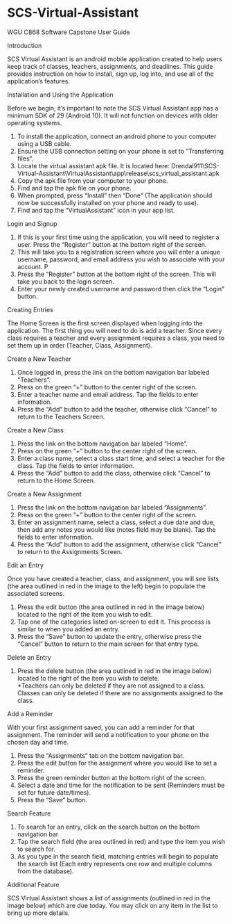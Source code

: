 # SCS-Virtual-Assistant
WGU C868 Software Capstone
User Guide


Introduction

SCS Virtual Assistant is an android mobile application created to help users keep track of classes, teachers, assignments, and deadlines. This guide provides instruction on how to install, sign up, log into, and use all of the application’s features.

Installation and Using the Application

Before we begin, it’s important to note the SCS Virtual Assistant app has a minimum SDK of 29 (Android 10). It will not function on devices with older operating systems.
1.	To install the application, connect an android phone to your computer using a USB cable. 
2.	Ensure the USB connection setting on your phone is set to “Transferring files”.
3.  Locate the virtual assistant apk file. It is located here:   Drendal911\SCS-Virtual-Assistant\VirtualAssistant\app\release\scs_virtual_assistant.apk
4.	Copy the apk file from your computer to your phone.
5.	Find and tap the apk file on your phone.
6.	When prompted, press “Install” then “Done” (The application should now be successfully installed on your phone and ready to use).
7.  Find and tap the “VirtualAssistant” icon in your app list.


Login and Signup
1.	If this is your first time using the application, you will need to register a user. Press the “Register” button at the bottom right of the screen.
2.	This will take you to a registration screen where you will enter a unique username, password, and email address you wish to associate with your account. P
3.	Press the “Register” button at the bottom right of the screen. This will take you back to the login screen.
4.	Enter your newly created username and password then click the “Login” button.

Creating Entries

The Home Screen is the first screen displayed when logging into the application. The first thing you will need to do is add a teacher. Since every class requires a teacher and every assignment requires a class, you need to set them up in order (Teacher, Class, Assignment). 

Create a New Teacher

1.	Once logged in, press the link on the bottom navigation bar labeled “Teachers”. 
2.	Press on the green “+” button to the center right of the screen. 
3.	Enter a teacher name and email address. Tap the fields to enter information.
4.	Press the “Add” button to add the teacher, otherwise click “Cancel” to return to the Teachers Screen.

Create a New Class

1.	Press the link on the bottom navigation bar labeled “Home”. 
2.	Press on the green “+” button to the center right of the screen. 
3.	Enter a class name, select a class start time, and select a teacher for the class. Tap the fields to enter information. 
4.	Press the “Add” button to add the class, otherwise click “Cancel” to return to the Home Screen.

Create a New Assignment

1.	Press the link on the bottom navigation bar labeled “Assignments”. 
2.	Press on the green “+” button to the center right of the screen. 
3.	Enter an assignment name, select a class, select a due date and due, then add any notes you would like (notes field may be blank). Tap the fields to enter information.
4.	Press the “Add” button to add the assignment, otherwise click “Cancel” to return to the Assignments Screen.

Edit an Entry

Once you have created a teacher, class, and assignment, you will see lists (the area outlined in red in the image to the left) begin to populate the associated screens.
1.	Press the edit button (the area outlined in red in the image below) located to the right of the item you wish to edit. 
2.	Tap one of the categories listed on-screen to edit it. This process is similar to when you added an entry.
3.	Press the “Save” button to update the entry, otherwise press the “Cancel” button to return to the main screen for that entry type.

Delete an Entry

1.	Press the delete button (the area outlined in red in the image below) located to the right of the item you wish to delete.	 
*Teachers can only be deleted if they are not assigned to a class. Classes can only be deleted if there are no assignments assigned to the class.

Add a Reminder

With your first assignment saved, you can add a reminder for that assignment. The reminder will send a notification to your phone on the chosen day and time. 
1.	Press the “Assignments” tab on the bottom navigation bar.
2.	Press the edit button for the assignment where you would like to set a reminder.
3.	Press the green reminder button at the bottom right of the screen. 
4.	Select a date and time for the notification to be sent (Reminders must be set for future date/times).
5.	Press the “Save” button.

Search Feature

1.	To search for an entry, click on the search button on the bottom navigation bar 
2.	Tap the search field (the area outlined in red) and type the item you wish to search for.  
3.	As you type in the search field, matching entries will begin to populate the search list (Each entry represents one row and multiple columns from the database).

Additional Feature

SCS Virtual Assistant shows a list of assignments (outlined in red in the image below) which are due today. You may click on any item in the list to bring up more details.

